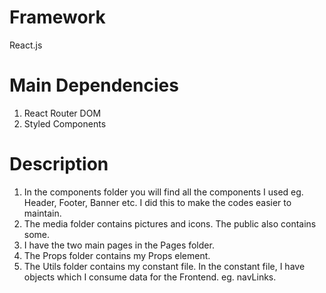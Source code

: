 # Framework
React.js

# Main Dependencies
1. React Router DOM
2. Styled Components

# Description
1. In the components folder you will find all the components I used eg. Header, Footer, Banner etc. I did this to make the codes easier to maintain.
2. The media folder contains pictures and icons. The public also contains some.
3. I have the two main pages in the Pages folder.
4. The Props folder contains my Props element.
5. The Utils folder contains my constant file. In the constant file, I have objects which I consume data for the Frontend. eg. navLinks.